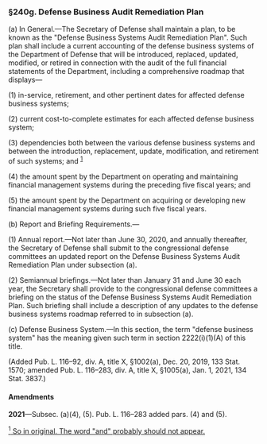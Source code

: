 ### §240g. Defense Business Audit Remediation Plan ###

(a) In General.—The Secretary of Defense shall maintain a plan, to be known as the "Defense Business Systems Audit Remediation Plan". Such plan shall include a current accounting of the defense business systems of the Department of Defense that will be introduced, replaced, updated, modified, or retired in connection with the audit of the full financial statements of the Department, including a comprehensive roadmap that displays—

(1) in-service, retirement, and other pertinent dates for affected defense business systems;

(2) current cost-to-complete estimates for each affected defense business system;

(3) dependencies both between the various defense business systems and between the introduction, replacement, update, modification, and retirement of such systems; and <sup><a href="#240g_1_target" name="240g_1">1</a></sup>

(4) the amount spent by the Department on operating and maintaining financial management systems during the preceding five fiscal years; and

(5) the amount spent by the Department on acquiring or developing new financial management systems during such five fiscal years.

(b) Report and Briefing Requirements.—

(1) Annual report.—Not later than June 30, 2020, and annually thereafter, the Secretary of Defense shall submit to the congressional defense committees an updated report on the Defense Business Systems Audit Remediation Plan under subsection (a).

(2) Semiannual briefings.—Not later than January 31 and June 30 each year, the Secretary shall provide to the congressional defense committees a briefing on the status of the Defense Business Systems Audit Remediation Plan. Such briefing shall include a description of any updates to the defense business systems roadmap referred to in subsection (a).

(c) Defense Business System.—In this section, the term "defense business system" has the meaning given such term in section 2222(i)(1)(A) of this title.

(Added Pub. L. 116–92, div. A, title X, §1002(a), Dec. 20, 2019, 133 Stat. 1570; amended Pub. L. 116–283, div. A, title X, §1005(a), Jan. 1, 2021, 134 Stat. 3837.)

#### Amendments ####

**2021**—Subsec. (a)(4), (5). Pub. L. 116–283 added pars. (4) and (5).

[<sup>1</sup> So in original. The word "and" probably should not appear.](#240g_1)